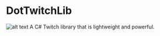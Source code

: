 # DotTwitchLib

![alt text](https://s7.postimg.cc/9dt20e4yz/XUIWallpaper.jpg)
 A C# Twitch library that is lightweight and powerful.
